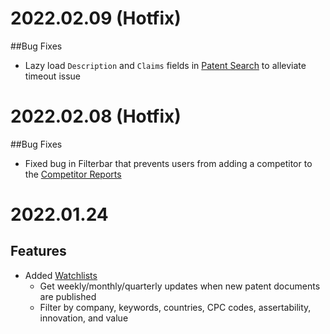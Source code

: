 <a name="2022.02.08"></a>
# 2022.02.09 (Hotfix)
##Bug Fixes
- Lazy load `Description` and `Claims` fields in <a href="https://portal.ontologicsdata.com/patent/search">Patent Search</a> to alleviate timeout issue
<a name="2022.02.08"></a>
# 2022.02.08 (Hotfix)
##Bug Fixes
- Fixed bug in Filterbar that prevents users from adding a competitor to the <a href="https://portal.ontologicsdata.com/competitor/overview">Competitor Reports</a>


<a name="2022.02.08"></a>
# 2022.01.24 
## Features

* Added <a href="https://portal.ontologicsdata.com/watchlist">Watchlists</a>
    * Get weekly/monthly/quarterly updates when new patent documents are published
    * Filter by company, keywords, countries, CPC codes, assertability, innovation, and value


